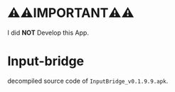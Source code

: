 # ⚠️⚠️IMPORTANT⚠️⚠️
I did **NOT** Develop this App. 
# Input-bridge
decompiled source code of ```InputBridge_v0.1.9.9.apk```.
